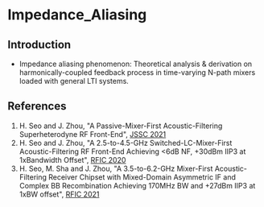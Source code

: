 # Impedance_Aliasing
## Introduction
- Impedance aliasing phenomenon: Theoretical analysis & derivation on harmonically-coupled feedback process in
time-varying N-path mixers loaded with general LTI systems.

## References
1. H. Seo and J. Zhou, "A Passive-Mixer-First Acoustic-Filtering Superheterodyne RF Front-End", [JSSC 2021](https://ieeexplore.ieee.org/document/9391989)
2. H. Seo and J. Zhou, "A 2.5-to-4.5-GHz Switched-LC-Mixer-First Acoustic-Filtering RF Front-End Achieving <6dB NF, +30dBm IIP3 at 1xBandwidth Offset", [RFIC 2020](https://ieeexplore.ieee.org/abstract/document/9218392)
3. H. Seo, M. Sha and J. Zhou, "A 3.5-to-6.2-GHz Mixer-First Acoustic-Filtering Receiver Chipset with Mixed-Domain Asymmetric IF and Complex BB Recombination Achieving 170MHz BW and +27dBm IIP3 at 1xBW offset", [RFIC 2021](https://ieeexplore.ieee.org/abstract/document/9490473)
